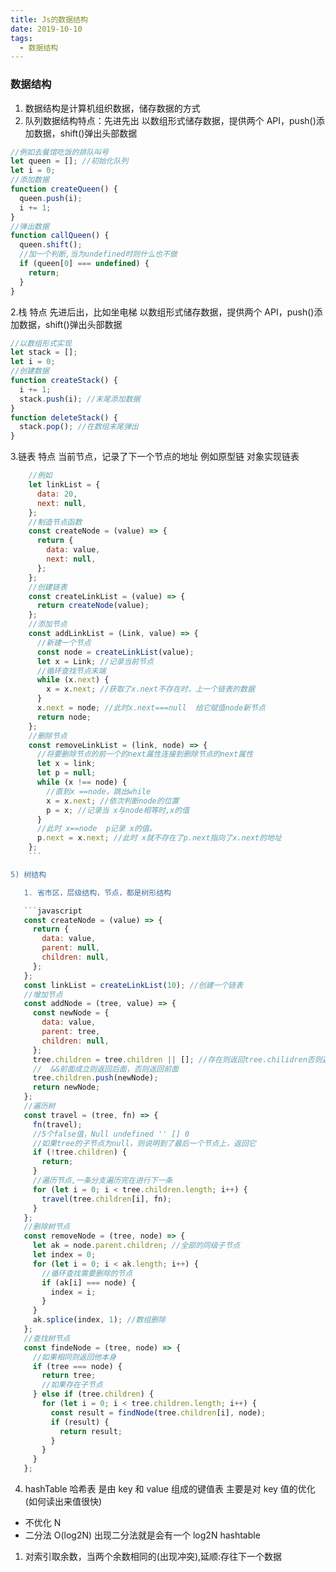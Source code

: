 ```yaml
---
title: Js的数据结构
date: 2019-10-10
tags:
  - 数据结构
---
```


### 数据结构

1. 数据结构是计算机组织数据，储存数据的方式
1. 队列数据结构特点：先进先出
   以数组形式储存数据，提供两个 API，push()添加数据，shift()弹出头部数据

```javascript
//例如去餐馆吃饭的排队叫号
let queen = []; //初始化队列
let i = 0;
//添加数据
function createQueen() {
  queen.push(i);
  i += 1;
}
//弹出数据
function callQueen() {
  queen.shift();
  //加一个判断,当为undefined时则什么也不做
  if (queen[0] === undefined) {
    return;
  }
}
```

2.栈 特点 先进后出，比如坐电梯
    以数组形式储存数据，提供两个 API，push()添加数据，shift()弹出头部数据

```javascript
//以数组形式实现
let stack = [];
let i = 0;
//创建数据
function createStack() {
  i += 1;
  stack.push(i); //末尾添加数据
}
function deleteStack() {
  stack.pop(); //在数组末尾弹出
}
```

3.链表 特点 当前节点，记录了下一个节点的地址
    例如原型链 对象实现链表

```javascript
    //例如
    let linkList = {
      data: 20,
      next: null,
    };
    //制造节点函数
    const createNode = (value) => {
      return {
        data: value,
        next: null,
      };
    };
    //创建链表
    const createLinkList = (value) => {
      return createNode(value);
    };
    //添加节点
    const addLinkList = (Link, value) => {
      //新建一个节点
      const node = createLinkList(value);
      let x = Link; //记录当前节点
      //循环查找节点末端
      while (x.next) {
        x = x.next; //获取了x.next不存在时，上一个链表的数据
      }
      x.next = node; //此时x.next===null  给它赋值node新节点
      return node;
    };
    //删除节点
    const removeLinkList = (link, node) => {
      //将要删除节点的前一个的next属性连接到删除节点的next属性
      let x = link;
      let p = null;
      while (x !== node) {
        //直到x ==node，跳出while
        x = x.next; //依次判断node的位置
        p = x; //记录当 x与node相等时,x的值
      }
      //此时 x==node  p记录 x的值。
      p.next = x.next; //此时 x就不存在了p.next指向了x.next的地址
    };
    ```

5) 树结构

   1. 省市区，层级结构，节点，都是树形结构

   ```javascript
   const createNode = (value) => {
     return {
       data: value,
       parent: null,
       children: null,
     };
   };
   const linkList = createLinkList(10); //创建一个链表
   //增加节点
   const addNode = (tree, value) => {
     const newNode = {
       data: value,
       parent: tree,
       children: null,
     };
     tree.children = tree.children || []; //存在则返回tree.chilidren否则返回一个空数组 || 前面为true则返回前面否则返回后面的值，
     //  &&前面成立则返回后面，否则返回前面
     tree.children.push(newNode);
     return newNode;
   };
   //遍历树
   const travel = (tree, fn) => {
     fn(travel);
     //5个false值，Null undefined '' [] 0
     //如果tree的子节点为null，则说明到了最后一个节点上，返回它
     if (!tree.children) {
       return;
     }
     //遍历节点,一条分支遍历完在进行下一条
     for (let i = 0; i < tree.children.length; i++) {
       travel(tree.children[i], fn);
     }
   };
   //删除树节点
   const removeNode = (tree, node) => {
     let ak = node.parent.children; //全部的同级子节点
     let index = 0;
     for (let i = 0; i < ak.length; i++) {
       //循环查找需要删除的节点
       if (ak[i] === node) {
         index = i;
       }
     }
     ak.splice(index, 1); //数组删除
   };
   //查找树节点
   const findeNode = (tree, node) => {
     //如果相同则返回他本身
     if (tree === node) {
       return tree;
       //如果存在子节点
     } else if (tree.children) {
       for (let i = 0; i < tree.children.length; i++) {
         const result = findNode(tree.children[i], node);
         if (result) {
           return result;
         }
       }
     }
   };
   ```

   4. hashTable 哈希表
      是由 key 和 value 组成的键值表
      主要是对 key 值的优化(如何读出来值很快)

   - 不优化 N
   - 二分法 O(log2N) 出现二分法就是会有一个 log2N
     hashtable

   1. 对索引取余数，当两个余数相同的(出现冲突),延顺:存往下一个数据
